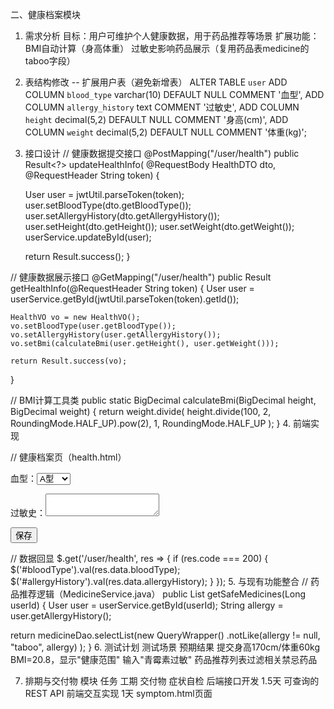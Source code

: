 二、健康档案模块
1. 需求分析
   目标：用户可维护个人健康数据，用于药品推荐等场景
   扩展功能：
   BMI自动计算（身高体重）
   过敏史影响药品展示（复用药品表medicine的taboo字段）
2. 表结构修改
   -- 扩展用户表（避免新增表）
   ALTER TABLE `user`
   ADD COLUMN `blood_type` varchar(10) DEFAULT NULL COMMENT '血型',
   ADD COLUMN `allergy_history` text COMMENT '过敏史',
   ADD COLUMN `height` decimal(5,2) DEFAULT NULL COMMENT '身高(cm)',
   ADD COLUMN `weight` decimal(5,2) DEFAULT NULL COMMENT '体重(kg)';
3. 接口设计
   // 健康数据提交接口
   @PostMapping("/user/health")
   public Result<?> updateHealthInfo(
   @RequestBody HealthDTO dto,
   @RequestHeader String token) {

   User user = jwtUtil.parseToken(token);
   user.setBloodType(dto.getBloodType());
   user.setAllergyHistory(dto.getAllergyHistory());
   user.setHeight(dto.getHeight());
   user.setWeight(dto.getWeight());
   userService.updateById(user);

   return Result.success();
   }

// 健康数据展示接口
@GetMapping("/user/health")
public Result<HealthVO> getHealthInfo(@RequestHeader String token) {
User user = userService.getById(jwtUtil.parseToken(token).getId());

    HealthVO vo = new HealthVO();
    vo.setBloodType(user.getBloodType());
    vo.setAllergyHistory(user.getAllergyHistory());
    vo.setBmi(calculateBmi(user.getHeight(), user.getWeight()));
    
    return Result.success(vo);
}

// BMI计算工具类
public static BigDecimal calculateBmi(BigDecimal height, BigDecimal weight) {
return weight.divide(
height.divide(100, 2, RoundingMode.HALF_UP).pow(2),
1, RoundingMode.HALF_UP
);
}
4. 前端实现

// 健康档案页（health.html）
<form id="healthForm">
  <label>血型：<select name="bloodType">
    <option value="A">A型</option>
    <option value="B">B型</option>
    <option value="AB">AB型</option>
    <option value="O">O型</option>
  </select></label>

<label>过敏史：<textarea name="allergyHistory"></textarea></label>

<button type="button" onclick="submitHealth()">保存</button>
</form>

// 数据回显
$.get('/user/health', res => {
if (res.code === 200) {
$('#bloodType').val(res.data.bloodType);
$('#allergyHistory').val(res.data.allergyHistory);
}
});
5. 与现有功能整合
   // 药品推荐逻辑（MedicineService.java）
   public List<Medicine> getSafeMedicines(Long userId) {
   User user = userService.getById(userId);
   String allergy = user.getAllergyHistory();

   return medicineDao.selectList(new QueryWrapper<Medicine>()
   .notLike(allergy != null, "taboo", allergy)
   );
   }
6. 测试计划
   测试场景	预期结果
   提交身高170cm/体重60kg	BMI=20.8，显示"健康范围"
   输入"青霉素过敏"	药品推荐列表过滤相关禁忌药品

7. 排期与交付物
模块	任务	工期	交付物
症状自检	后端接口开发	1.5天	可查询的REST API
前端交互实现	1天	symptom.html页面
